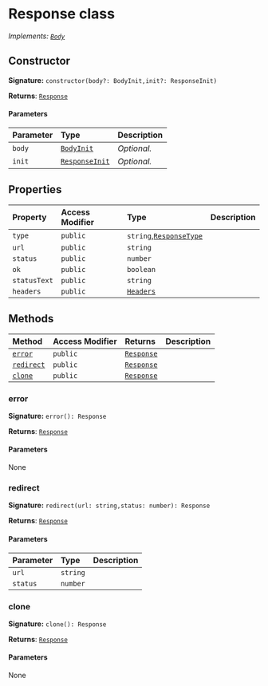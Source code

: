 # Response class

_Implements: [`Body`](../whatwg-fetch/body.md)_






## Constructor


**Signature:** `constructor(body?: BodyInit,init?: ResponseInit)`

**Returns**: [`Response`](../whatwg-fetch/response.md)



#### Parameters


| Parameter	   | Type    | Description |
|:-------------|:---------------|:------------|
| `body`    | [`BodyInit`](..//whatwg-fetch.md#types) | _Optional._ |
| `init`    | [`ResponseInit`](../whatwg-fetch/responseinit.md) | _Optional._ |


## Properties

| Property	   | Access Modifier | Type	| Description|
|:-------------|:----|:-------|:-----------|
|`type`     | `public` | `string`,[`ResponseType`](../whatwg-fetch/responsetype.md) |  |
|`url`     | `public` | `string` |  |
|`status`     | `public` | `number` |  |
|`ok`     | `public` | `boolean` |  |
|`statusText`     | `public` | `string` |  |
|`headers`     | `public` | [`Headers`](../whatwg-fetch/headers.md) |  |




## Methods

| Method	   | Access Modifier | Returns	| Description|
|:-------------|:----|:-------|:-----------|
|[`error`](#error)     | `public` | [`Response`](../whatwg-fetch/response.md) |  |
|[`redirect`](#redirect)     | `public` | [`Response`](../whatwg-fetch/response.md) |  |
|[`clone`](#clone)     | `public` | [`Response`](../whatwg-fetch/response.md) |  |





### error



**Signature:** ``error(): Response``

**Returns**: [`Response`](../whatwg-fetch/response.md)



#### Parameters
None


### redirect



**Signature:** ``redirect(url: string,status: number): Response``

**Returns**: [`Response`](../whatwg-fetch/response.md)



#### Parameters


| Parameter	   | Type    | Description |
|:-------------|:---------------|:------------|
| `url`    | `string` |  |
| `status`    | `number` |  |


### clone



**Signature:** ``clone(): Response``

**Returns**: [`Response`](../whatwg-fetch/response.md)



#### Parameters
None

